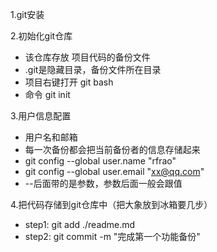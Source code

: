 1.git安装

2.初始化git仓库
 - 该仓库存放 项目代码的备份文件
 - .git是隐藏目录，备份文件所在目录
 - 项目右键打开 git bash
 - 命令 git init

3.用户信息配置
 - 用户名和邮箱
 - 每一次备份都会把当前备份者的信息存储起来
 - git config --global user.name "rfrao"
 - git config --global user.email "xx@qq.com"
 - --后面带的是参数，参数后面一般会跟值

4.把代码存储到git仓库中（把大象放到冰箱要几步）
 - step1: git add ./readme.md
 - step2: git commit -m "完成第一个功能备份"
 